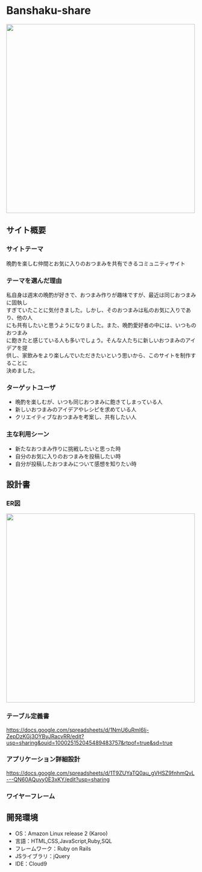 # Banshaku-share
<img src="https://github.com/Shota-Gejima/Banshaku-share/assets/143868019/c2e2b32a-c79f-4763-8d1f-c373b2274079" width= "500"></br>
## サイト概要
### サイトテーマ
晩酌を楽しむ仲間とお気に入りのおつまみを共有できるコミュニティサイト

### テーマを選んだ理由
私自身は週末の晩酌が好きで、おつまみ作りが趣味ですが、最近は同じおつまみに固執し</br>
すぎていたことに気付きました。しかし、そのおつまみは私のお気に入りであり、他の人</br>
にも共有したいと思うようになりました。また、晩酌愛好者の中には、いつものおつまみ</br>
に飽きたと感じている人も多いでしょう。そんな人たちに新しいおつまみのアイデアを提</br>
供し、家飲みをより楽しんでいただきたいという思いから、このサイトを制作することに</br>
決めました。

### ターゲットユーザ
* 晩酌を楽しむが、いつも同じおつまみに飽きてしまっている人
* 新しいおつまみのアイデアやレシピを求めている人
* クリエイティブなおつまみを考案し、共有したい人

### 主な利用シーン
* 新たなおつまみ作りに挑戦したいと思った時
* 自分のお気に入りのおつまみを投稿したい時
* 自分が投稿したおつまみについて感想を知りたい時
​
## 設計書
### ER図
<img src="https://github.com/Shota-Gejima/Banshaku-share/assets/143868019/e4d84da8-0e05-4983-9779-8e635e5726f3" width= "500"></br>
### テーブル定義書
https://docs.google.com/spreadsheets/d/1NmU6uRml6Ij-ZepDzKGj3OYByJRacvRR/edit?usp=sharing&ouid=100025152045489483757&rtpof=true&sd=true
### アプリケーション詳細設計
https://docs.google.com/spreadsheets/d/1T9ZUYaTQ0au_gVHSZ9fnhmQvL---QN60AQuvy0E3xKY/edit?usp=sharing
### ワイヤーフレーム

## 開発環境
- OS：Amazon Linux release 2 (Karoo)
- 言語：HTML,CSS,JavaScript,Ruby,SQL
- フレームワーク：Ruby on Rails
- JSライブラリ：jQuery
- IDE：Cloud9

